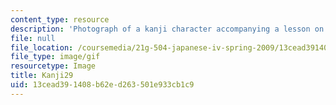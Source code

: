 ```yaml
---
content_type: resource
description: 'Photograph of a kanji character accompanying a lesson on Japanese. '
file: null
file_location: /coursemedia/21g-504-japanese-iv-spring-2009/13cead391408b62ed263501e933cb1c9_Kanji29.gif
file_type: image/gif
resourcetype: Image
title: Kanji29
uid: 13cead39-1408-b62e-d263-501e933cb1c9
---
```

